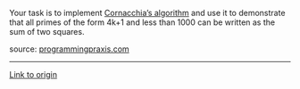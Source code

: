 Your task is to implement [Cornacchia’s algorithm](http://en.wikipedia.org/wiki/Cornacchia's_algorithm) and use it to demonstrate that all primes of the form 4k+1 and less than 1000 can be written as the sum of two squares.

source: [programmingpraxis.com](http://programmingpraxis.com/2012/04/03/cornacchias-algorithm/)

---

[Link to origin](https://www.reddit.com/r/dailyprogrammer/rzdjt)